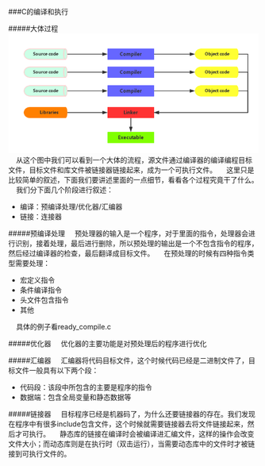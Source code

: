 ###C的编译和执行

#####大体过程
![mybatis-redis-1](compile_and_execute.png)
&nbsp;&nbsp;&nbsp;&nbsp;从这个图中我们可以看到一个大体的流程，源文件通过编译器的编译编程目标文件，目标文件和库文件被链接器链接起来，成为一个可执行文件。
&nbsp;&nbsp;&nbsp;&nbsp;这里只是比较简单的叙述，下面我们要讲述里面的一点细节，看看各个过程究竟干了什么。
&nbsp;&nbsp;&nbsp;&nbsp;我们分下面几个阶段进行叙述：
* 编译：预编译处理/优化器/汇编器
* 链接：连接器

#####预编译处理
&nbsp;&nbsp;&nbsp;&nbsp;预处理器的输入是一个程序，对于里面的指令，处理器会进行识别，接着处理，最后进行删除，所以预处理的输出是一个不包含指令的程序，然后经过编译器的检查，最后翻译成目标文件。
&nbsp;&nbsp;&nbsp;&nbsp;在预处理的时候有四种指令类型需要处理：
* 宏定义指令
* 条件编译指令
* 头文件包含指令
* 其他

&nbsp;&nbsp;&nbsp;&nbsp;具体的例子看ready_compile.c

#####优化器
&nbsp;&nbsp;&nbsp;&nbsp;优化器的主要功能是对预处理后的程序进行优化

#####汇编器
&nbsp;&nbsp;&nbsp;&nbsp;汇编器将代码目标文件，这个时候代码已经是二进制文件了，目标文件一般具有以下两个段：
* 代码段：该段中所包含的主要是程序的指令
* 数据端：包含全局变量和静态数据等

#####链接器
&nbsp;&nbsp;&nbsp;&nbsp;目标程序已经是机器码了，为什么还要链接器的存在。我们发现在程序中有很多include包含文件，这个时候就需要链接器去将文件链接起来，然后才可执行。
&nbsp;&nbsp;&nbsp;&nbsp;静态库的链接在编译时会被编译进汇编文件，这样的操作会改变文件大小；而动态库则是在执行时（双击运行），当需要动态库中的文件时才被链接到可执行文件的。